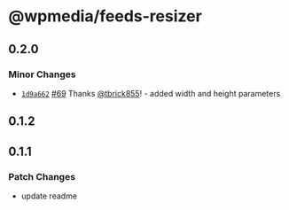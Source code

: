 # @wpmedia/feeds-resizer

## 0.2.0

### Minor Changes

- [`1d9a662`](https://github.com/WPMedia/feed-components/commit/1d9a662eab4b33265d14b9c7079904569e583c63) [#69](https://github.com/WPMedia/feed-components/pull/69) Thanks [@tbrick855](https://github.com/tbrick855)! - added width and height parameters

## 0.1.2

## 0.1.1

### Patch Changes

- update readme
